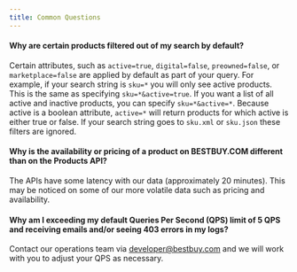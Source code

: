 ```yaml
---
title: Common Questions
---
```


#### Why are certain products filtered out of my search by default?

Certain attributes, such as `active=true`, `digital=false`, `preowned=false`, or `marketplace=false` are applied by default as part of your query. For example, if your search string is `sku=*` you will only see active products. This is the same as specifying `sku=*&active=true`. If you want a list of all active and inactive products, you can specify `sku=*&active=*`. Because active is a boolean attribute, `active=*` will return products for which active is either true or false. If your search string goes to `sku.xml` or `sku.json` these filters are ignored.

#### Why is the availability or pricing of a product on **BESTBUY.COM** different than on the Products API?

The APIs have some latency with our data (approximately 20 minutes). This may be noticed on some of our more volatile data such as pricing and availability.

#### Why am I exceeding my default Queries Per Second (QPS) limit of 5 QPS and receiving emails and/or seeing 403 errors in my logs?

Contact our operations team via developer@bestbuy.com and we will work with you to adjust your QPS as necessary.